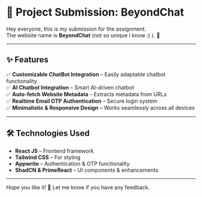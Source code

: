 # 📌 Project Submission: BeyondChat

Hey everyone, this is my submission for the assignment.  
The website name is **BeyondChat** (not so unique i know :) ). 🚀

---

## ✨ Features

✅ **Customizable ChatBot Integration** – Easily adaptable chatbot functionality  
✅ **AI Chatbot Integration** – Smart AI-driven chatbot  
✅ **Auto-fetch Website Metadata** – Extracts metadata from URLs  
✅ **Realtime Email OTP Authentication** – Secure login system  
✅ **Minimalistic & Responsive Design** – Works seamlessly across all devices

---

## 🛠️ Technologies Used

- **React JS** – Frontend framework
- **Tailwind CSS** – For styling
- **Appwrite** – Authentication & OTP functionality
- **ShadCN & PrimeReact** – UI components & enhancements

---

Hope you like it! 🎉 Let me know if you have any feedback.
